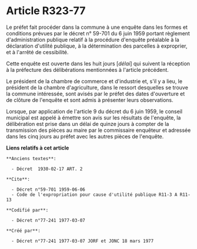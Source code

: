 # Article R323-77

Le préfet fait procéder dans la commune à une enquête dans les formes et conditions prévues par le décret n° 59-701 du 6 juin
1959 portant règlement d'administration publique relatif à la procédure d'enquête préalable à la déclaration d'utilité
publique, à la détermination des parcelles à exproprier, et à l'arrêté de cessibilité.

Cette enquête est ouverte dans les huit jours [*délai*] qui suivent la réception à la préfecture des délibérations
mentionnées à l'article précédent.

Le président de la chambre de commerce et d'industrie et, s'il y a lieu, le président de la chambre d'agriculture, dans le
ressort desquelles se trouve la commune intéressée, sont avisés par le préfet des dates d'ouverture et de clôture de
l'enquête et sont admis à présenter leurs observations.

Lorsque, par application de l'article 9 du décret du 6 juin 1959, le conseil municipal est appelé à émettre son avis sur les
résultats de l'enquête, la délibération est prise dans un délai de quinze jours à compter de la transmission des pièces au
maire par le commissaire enquêteur et adressée dans les cinq jours au préfet avec les autres pièces de l'enquête.

**Liens relatifs à cet article**

	**Anciens textes**:

	  - Décret  1930-02-17 ART. 2

	**Cite**:

	  - Décret n°59-701 1959-06-06
	  - Code de l'expropriation pour cause d'utilité publique R11-3 A R11-13

	**Codifié par**:

	  - Décret n°77-241 1977-03-07

	**Créé par**:

	  - Décret n°77-241 1977-03-07 JORF et JONC 18 mars 1977
